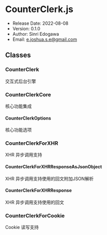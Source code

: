 # CounterClerk.js

* Release Date: 2022-08-08
* Version: 0.1.0
* Author: Sinri Edogawa
* Email: e.joshua.s.e@gmail.com

## Classes

### CounterClerk

交互式后台引擎

### CounterClerkCore

核心功能集成

#### CounterClerkOptions

核心功能选项

### CounterClerkForXHR

XHR 异步调用支持

#### CounterClerkForXHRResponseAsJsonObject

XHR 异步调用支持使用的回文附加JSON解析

#### CounterClerkForXHRResponse

XHR 异步调用支持使用的回文

### CounterClerkForCookie

Cookie 读写支持